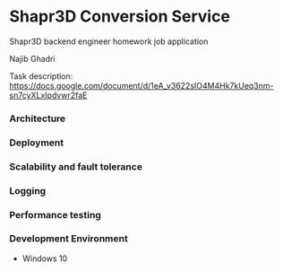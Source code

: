 # Shapr3D Conversion Service
Shapr3D backend engineer homework job application

Najib Ghadri

Task description: https://docs.google.com/document/d/1eA_v3622sIO4M4Hk7kUeq3nm-sn7cyXLxIpdvwr2faE

### Architecture

### Deployment

### Scalability and fault tolerance

### Logging

### Performance testing

### Development Environment
  - Windows 10

